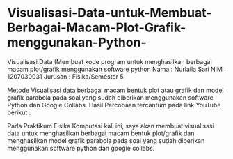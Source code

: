 # Visualisasi-Data-untuk-Membuat-Berbagai-Macam-Plot-Grafik-menggunakan-Python-
Visualisasi Data (Membuat kode program untuk menghasilkan berbagai macam plot/grafik menggunakan software python 
Nama : Nurlaila Sari NIM : 1207030031 Jurusan : Fisika/Semester 5

Metode Visualisasi data berbagai macam bentuk plot atau grafik dan model grafik parabola pada soal yang sudah diberikan menggunakan software Python dan Google Collabs. Hasil Percobaan tercantum pada link YouTube berikut : 

Pada Praktikum Fisika Komputasi kali ini, saya akan membuat visualisasi data untuk menghasilkan berbagai macam bentuk plot/grafik dan menghasilkan model grafik parabola pada soal yang sudah diberikan  menggunakan software python dan google collabs.
